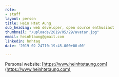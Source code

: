 ```yaml
---
role:
- staff
layout: person
title: Hein Htet Aung
sub_heading: web developer, open source enthusiast
thumbnail: "/uploads/2019/05/29/avatar.jpg"
email: heinhtaung@gmail.com
linkedin: hnhtag
date: '2019-02-24T10:19:45.000+00:00'

---
```

Personal website: [https://www.heinhtetaung.com](https://www.heinhtetaung.com)

